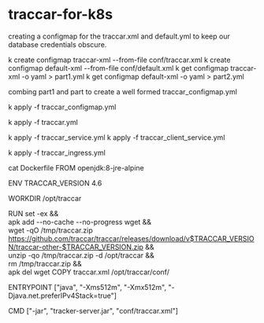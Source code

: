 # traccar-for-k8s


creating a configmap for the traccar.xml and default.yml to keep our database credentials obscure.

k create configmap traccar-xml --from-file conf/traccar.xml
k create configmap default-xml --from-file conf/default.xml
k get configmap traccar-xml -o yaml > part1.yml
k get configmap default-xml -o yaml > part2.yml

combing part1 and part to create a well formed traccar_configmap.yml

 k apply -f traccar_configmap.yml


k apply -f traccar.yml 

k apply -f traccar_service.yml
k apply -f traccar_client_service.yml

k apply -f traccar_ingress.yml




cat Dockerfile
FROM openjdk:8-jre-alpine

ENV TRACCAR_VERSION 4.6

WORKDIR /opt/traccar

RUN set -ex && \
    apk add --no-cache --no-progress wget && \
    wget -qO /tmp/traccar.zip https://github.com/traccar/traccar/releases/download/v$TRACCAR_VERSION/traccar-other-$TRACCAR_VERSION.zip && \
    unzip -qo /tmp/traccar.zip -d /opt/traccar && \
    rm /tmp/traccar.zip && \
    apk del wget
COPY traccar.xml /opt/traccar/conf/

ENTRYPOINT ["java", "-Xms512m", "-Xmx512m", "-Djava.net.preferIPv4Stack=true"]

CMD ["-jar", "tracker-server.jar", "conf/traccar.xml"]



